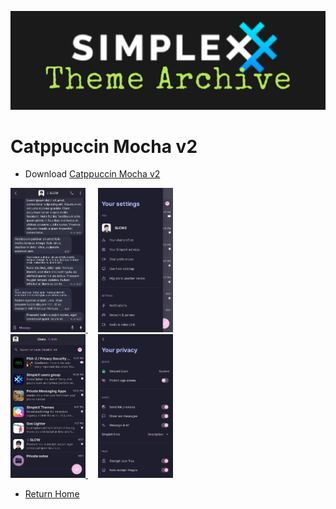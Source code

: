![SxC Theme Archive Banner](../resources/SxC_themeBanner06.jpg)

# Catppuccin Mocha v2

* Download [Catppuccin Mocha v2](../themes/SxC_catppuccinMocha-v2.theme)

<a href="../screenshots/SxC_catppuccinMocha-v201.jpg" target="_blank">
	<img src="../screenshots/SxC_catppuccinMocha-v201.jpg" width="120">
</a>&nbsp;&nbsp;&nbsp;
<a href="../screenshots/SxC_catppuccinMocha-v202.jpg" target="_blank">
	<img src="../screenshots/SxC_catppuccinMocha-v202.jpg" width="120">
</a>
<br>
<a href="../screenshots/SxC_catppuccinMocha-v203.jpg" target="_blank">
	<img src="../screenshots/SxC_catppuccinMocha-v203.jpg" width="120">
</a>&nbsp;&nbsp;&nbsp;
<a href="../screenshots/SxC_catppuccinMocha-v204.jpg" target="_blank">
	<img src="../screenshots/SxC_catppuccinMocha-v204.jpg" width="120">
</a>

* [Return Home](../)